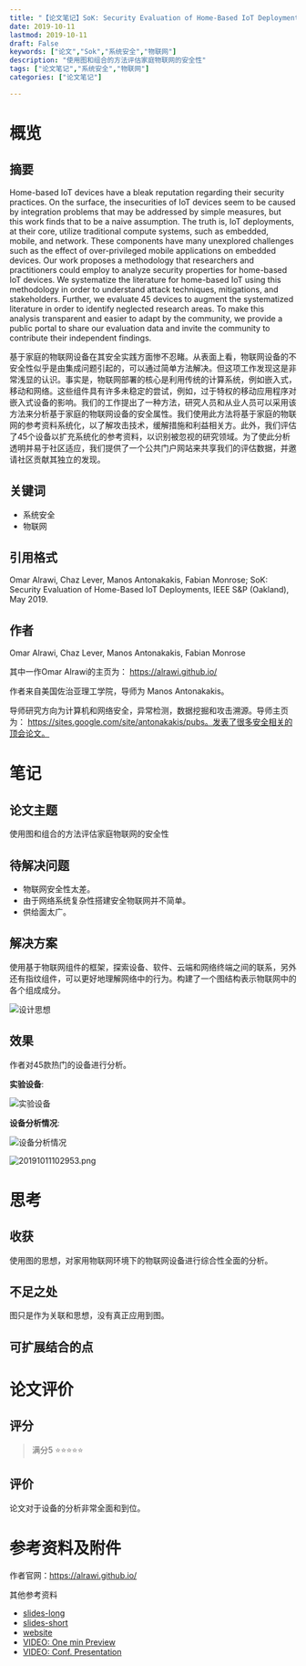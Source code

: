 ```yaml
---
title: "【论文笔记】SoK: Security Evaluation of Home-Based IoT Deployments"
date: 2019-10-11
lastmod: 2019-10-11
draft: False
keywords: ["论文","Sok","系统安全","物联网"]
description: "使用图和组合的方法评估家庭物联网的安全性"
tags: ["论文笔记","系统安全","物联网"]
categories: ["论文笔记"]

---
```


# 概览
## 摘要
Home-based IoT devices have a bleak reputation regarding their security practices. On the surface, the insecurities of IoT devices seem to be caused by integration problems that may be addressed by simple measures, but this work finds that to be a naive assumption. The truth is, IoT deployments, at their core, utilize traditional compute systems, such as embedded, mobile, and network. These components have many unexplored challenges such as the effect of over-privileged mobile applications on embedded devices. Our work proposes a methodology that researchers and practitioners could employ to analyze security properties for home-based IoT devices. We systematize the literature for home-based IoT using this methodology in order to understand attack techniques, mitigations, and stakeholders. Further, we evaluate 45 devices to augment the systematized literature in order to identify neglected research areas. To make this analysis transparent and easier to adapt by the community, we provide a public portal to share our evaluation data and invite the community to contribute their independent findings.

基于家庭的物联网设备在其安全实践方面惨不忍睹。从表面上看，物联网设备的不安全性似乎是由集成问题引起的，可以通过简单方法解决。但这项工作发现这是非常浅显的认识。事实是，物联网部署的核心是利用传统的计算系统，例如嵌入式，移动和网络。这些组件具有许多未稳定的尝试，例如，过于特权的移动应用程序对嵌入式设备的影响。我们的工作提出了一种方法，研究人员和从业人员可以采用该方法来分析基于家庭的物联网设备的安全属性。我们使用此方法将基于家庭的物联网的参考资料系统化，以了解攻击技术，缓解措施和利益相关方。此外，我们评估了45个设备以扩充系统化的参考资料，以识别被忽视的研究领域。为了使此分析透明并易于社区适应，我们提供了一个公共门户网站来共享我们的评估数据，并邀请社区贡献其独立的发现。

## 关键词
 - 系统安全
 - 物联网

## 引用格式
Omar Alrawi, Chaz Lever, Manos Antonakakis, Fabian Monrose; SoK: Security Evaluation of Home-Based IoT Deployments, IEEE S&P (Oakland), May 2019.
## 作者
Omar Alrawi, Chaz Lever, Manos Antonakakis, Fabian Monrose

其中一作Omar Alrawi的主页为： https://alrawi.github.io/

作者来自美国佐治亚理工学院，导师为	Manos Antonakakis。

导师研究方向为计算机和网络安全，异常检测，数据挖掘和攻击溯源。导师主页为： https://sites.google.com/site/antonakakis/pubs。发表了很多安全相关的顶会论文。


# 笔记
## 论文主题
使用图和组合的方法评估家庭物联网的安全性
## 待解决问题

 - 物联网安全性太差。
 - 由于网络系统复杂性搭建安全物联网并不简单。
 - 供给面太广。

## 解决方案
使用基于物联网组件的框架，探索设备、软件、云端和网络终端之间的联系，另外还有指纹组件，可以更好地理解网络中的行为。构建了一个图结构表示物联网中的各个组成成分。

![设计思想](https://cdn.jsdelivr.net/gh/m2kar/bucket/img20191011102625.png)

## 效果
作者对45款热门的设备进行分析。

**实验设备**:

![实验设备](https://cdn.jsdelivr.net/gh/m2kar/bucket/img20191011102911.png)

**设备分析情况**:

![设备分析情况](https://cdn.jsdelivr.net/gh/m2kar/bucket/img20191011102944.png)

![20191011102953.png](https://cdn.jsdelivr.net/gh/m2kar/bucket/img20191011102953.png)

# 思考
## 收获
使用图的思想，对家用物联网环境下的物联网设备进行综合性全面的分析。
## 不足之处
图只是作为关联和思想，没有真正应用到图。
## 可扩展结合的点
# 论文评价
## 评分
> 满分5
⭐⭐⭐⭐⭐

## 评价
论文对于设备的分析非常全面和到位。

# 参考资料及附件
作者官网：https://alrawi.github.io/

其他参考资料

 - [slides-long](https://alrawi.github.io/static/slides/M3AAWG_iot_feb_2019.pdf)
 - [slides-short](https://alrawi.github.io/static/slides/IEEESP_iot_may_2019.pdf)
 - [website](https://yourthings.info/)
 - [VIDEO: One min Preview](https://www.youtube.com/watch?v=-KCia-uTr-8)
 - [VIDEO: Conf. Presentation](https://www.youtube.com/watch?v=Yg807tkRSZ8)

